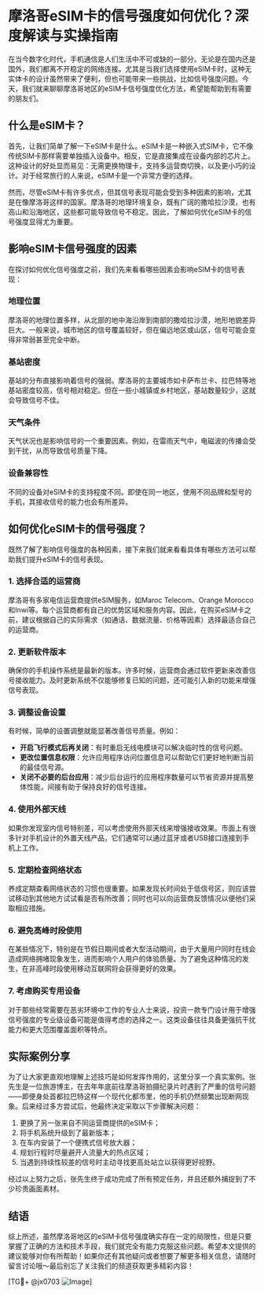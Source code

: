 # 摩洛哥eSIM卡的信号强度如何优化？深度解读与实操指南

在当今数字化时代，手机通信是人们生活中不可或缺的一部分。无论是在国内还是国外，我们都离不开稳定的网络连接。尤其是当我们选择使用eSIM卡时，这种无实体卡的设计虽然带来了便利，但也可能带来一些挑战，比如信号强度问题。今天，我们就来聊聊摩洛哥地区的eSIM卡信号强度优化方法，希望能帮助到有需要的朋友们。

## 什么是eSIM卡？

首先，让我们简单了解一下eSIM卡是什么。eSIM卡是一种嵌入式SIM卡，它不像传统SIM卡那样需要单独插入设备中。相反，它是直接集成在设备内部的芯片上。这种设计的好处显而易见：无需更换物理卡，支持多运营商切换，以及更小巧的设计。对于经常旅行的人来说，eSIM卡是一个非常方便的选择。

然而，尽管eSIM卡有许多优点，但其信号表现可能会受到多种因素的影响，尤其是在像摩洛哥这样的国家。摩洛哥的地理环境复杂，既有广阔的撒哈拉沙漠，也有高山和沿海地区，这些都可能导致信号不稳定。因此，了解如何优化eSIM卡的信号强度显得尤为重要。

## 影响eSIM卡信号强度的因素

在探讨如何优化信号强度之前，我们先来看看哪些因素会影响eSIM卡的信号表现：

### 地理位置

摩洛哥的地理位置多样，从北部的地中海沿岸到南部的撒哈拉沙漠，地形地貌差异巨大。一般来说，城市地区的信号覆盖较好，但在偏远地区或山区，信号可能会变得非常弱甚至完全中断。

### 基站密度

基站的分布直接影响着信号的强弱。摩洛哥的主要城市如卡萨布兰卡、拉巴特等地基站密度较高，信号相对稳定。但在一些小城镇或乡村地区，基站数量较少，这就会导致信号不佳。

### 天气条件

天气状况也是影响信号的一个重要因素。例如，在雷雨天气中，电磁波的传播会受到干扰，从而导致信号质量下降。

### 设备兼容性

不同的设备对eSIM卡的支持程度不同。即使在同一地区，使用不同品牌和型号的手机，其接收信号的能力也会有所差异。

## 如何优化eSIM卡的信号强度？

既然了解了影响信号强度的各种因素，接下来我们就来看看具体有哪些方法可以帮助我们提升eSIM卡的信号表现。

### 1. 选择合适的运营商

摩洛哥有多家电信运营商提供eSIM服务，如Maroc Telecom、Orange Morocco和Inwi等。每个运营商都有自己的优势区域和服务内容。因此，在购买eSIM卡之前，建议根据自己的实际需求（如通话、数据流量、价格等因素）选择最适合自己的运营商。

### 2. 更新软件版本

确保你的手机操作系统是最新的版本。许多时候，运营商会通过软件更新来改善信号接收能力。及时更新系统不仅能够修复已知的问题，还可能引入新的功能来增强信号表现。

### 3. 调整设备设置

有时候，简单的设置调整就能显著改善信号质量。例如：
- **开启飞行模式后再关闭**：有时重启无线电模块可以解决临时性的信号问题。
- **更改位置信息权限**：允许应用程序访问位置信息可以帮助它们更好地判断当前的最佳信号源。
- **关闭不必要的后台应用**：减少后台运行的应用程序数量可以节省资源并提高整体性能，间接有助于保持良好的信号连接。

### 4. 使用外部天线

如果你发现室内信号特别差，可以考虑使用外部天线来增强接收效果。市面上有很多针对手机设计的外置天线产品，它们通常可以通过蓝牙或者USB接口连接到手机上工作。

### 5. 定期检查网络状态

养成定期查看网络状态的习惯也很重要。如果发现长时间处于低信号区，则应该尝试移动到其他地方试试看是否有所改善；同时也可以向运营商反馈情况以便他们采取相应措施。

### 6. 避免高峰时段使用

在某些情况下，特别是在节假日期间或者大型活动期间，由于大量用户同时在线会造成网络拥堵现象发生，进而影响个人用户的体验质量。为了避免这种情况的发生，在非高峰时段使用移动互联网将会获得更好的效果。

### 7. 考虑购买专用设备

对于那些经常需要在恶劣环境中工作的专业人士来说，投资一款专门设计用于增强信号强度的专业级设备可能是值得考虑的选择之一。这类设备往往具备更强抗干扰能力和更大范围覆盖面积等特点。

## 实际案例分享

为了让大家更直观地理解上述技巧是如何发挥作用的，这里分享一个真实案例。张先生是一位旅游博主，在去年年底前往摩洛哥拍摄纪录片时遇到了严重的信号问题——即便身处首都拉巴特这样一个现代化都市里，他的手机仍然频繁出现断网现象。后来经过多方尝试后，他最终决定采取以下步骤解决问题：

1. 更换了另一张来自不同运营商提供的eSIM卡；
2. 将手机系统升级到了最新版本；
3. 在车内安装了一个便携式信号放大器；
4. 规划行程时尽量避开人流量大的热点区域；
5. 当遇到持续性较差的信号时主动寻找更高处站立以获得更好视野。

经过以上努力之后，张先生终于成功完成了所有预定任务，并且还额外捕捉到了不少珍贵画面素材。

## 结语

综上所述，虽然摩洛哥地区的eSIM卡信号强度确实存在一定的局限性，但是只要掌握了正确的方法和技术手段，我们就完全有能力克服这些问题。希望本文提供的建议能够对你有所帮助！如果你还有其他疑问或者想要了解更多相关信息，请随时留言讨论哦～最后别忘了关注我们的频道获取更多精彩内容！

[TG💪+ @jx0703 ![Image](https://github.com/user-attachments/assets/dbca1d08-cadb-493c-b0ec-ad6f7a83f270)]